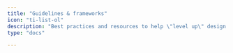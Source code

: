 ```yaml
---
title: "Guidelines & frameworks"
icon: "ti-list-ol"
description: "Best practices and resources to help \"level up\" design thinking in a project or community."
type: "docs"

---
```

